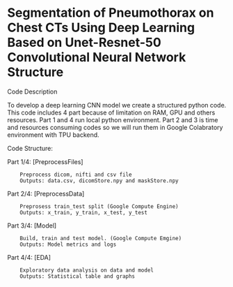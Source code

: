 # Segmentation of Pneumothorax on Chest CTs  Using Deep Learning Based on Unet-Resnet-50 Convolutional Neural Network Structure


Code Description

To develop a deep learning CNN model we create a structured python code. 
This code includes 4 part because of limitation on RAM, GPU and others resources.
Part 1 and 4 run local python environment. 
Part 2 and 3 is time and resources consuming codes so we will run them in Google Colabratory 
environment with TPU backend. 
    
Code Structure:

Part 1/4: [PreprocessFiles] 
    
        Preprocess dicom, nifti and csv file
        Outputs: data.csv, dicomStore.npy and maskStore.npy

Part 2/4: [PreprocessData] 
    
        Preprosess train_test split (Google Compute Engine)
        Outputs: x_train, y_train, x_test, y_test
Part 3/4: [Model] 
    
        Build, train and test model. (Google Compute Emgine)
        Outputs: Model metrics and logs
Part 4/4: [EDA] 
    
        Exploratory data analysis on data and model
        Outputs: Statistical table and graphs
        
